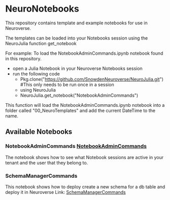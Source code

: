 # NeuroNotebooks

This repository contains template and example notebooks for use in Neuroverse.

The templates can be loaded into your Notebooks session using the NeuroJulia function get_notebook

For example:
To load the NotebookAdminCommands.ipynb notebook found in this repository.

  - open a Julia Notebook in your Neuroverse Notebooks session
  - run the following code
    - Pkg.clone("https://github.com/SnowdenNeuroverse/NeuroJulia.git") #This only needs to be run once in a session
    - using NeuroJulia
    - NeuroJulia.get_notebook("NotebookAdminCommands")

This function will load the NotebookAdminCommands.ipynb notebook into a folder called "00_NeuroTemplates" and add the current DateTime to the name.

## Available Notebooks
### NotebookAdminCommands [NotebookAdminCommands](https://github.com/SnowdenNeuroverse/NeuroNotebooks/blob/master/Notebooks/NotebookAdminCommands.ipynb)
The notebook shows how to see what Notebook sessions are active in your tenant and the user that they belong to.

### SchemaManagerCommands
This notebook shows how to deploy create a new schema for a db table and deploy it in Neuroverse
Link: [SchemaManagerCommands](https://github.com/SnowdenNeuroverse/NeuroNotebooks/blob/master/Notebooks/SchemaManagerCommands.ipynb)
